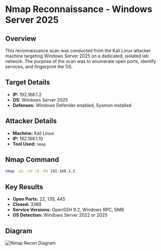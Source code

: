 # Nmap Reconnaissance - Windows Server 2025

## Overview
This reconnaissance scan was conducted from the Kali Linux attacker machine targeting Windows Server 2025 on a dedicated, isolated lab network. The purpose of the scan was to enumerate open ports, identify services, and fingerprint the OS.

## Target Details
- **IP:** 192.168.1.2
- **OS:** Windows Server 2025
- **Defenses:** Windows Defender enabled, Sysmon installed

## Attacker Details
- **Machine:** Kali Linux
- **IP:** 192.168.1.10
- **Tool Used:** `nmap`

## Nmap Command
```bash
nmap -sS -sV -O -Pn 192.168.1.2
```

## Key Results
- **Open Ports:** 22, 135, 445
- **Closed:** 3389
- **Service Versions:** OpenSSH 9.2, Windows RPC, SMB
- **OS Detection:** Windows Server 2022 or 2025

## Diagram
![Nmap Recon Diagram](nmap_recon_diagram.png)